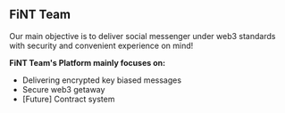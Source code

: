 ## FiNT Team

Our main objective is to deliver social messenger under web3 standards with security and convenient experience on mind!

**FiNT Team's Platform mainly focuses on:**

- Delivering encrypted key biased messages
- Secure web3 getaway
- [Future] Contract system
